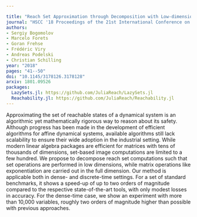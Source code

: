 ```yaml
---

title: "Reach Set Approximation through Decomposition with Low-dimensional Sets and High-dimensional Matrices"
journal: "HSCC '18 Proceedings of the 21st International Conference on Hybrid Systems: Computation and Control"
authors:
- Sergiy Bogomolov
- Marcelo Forets
- Goran Frehse
- Frédéric Viry
- Andreas Podelski
- Christian Schilling
year: "2018"
pages: "41--50"
doi: "10.1145/3178126.3178128"
arxiv: 1801.09526
packages:
  LazySets.jl: https://github.com/JuliaReach/LazySets.jl
  Reachability.jl: https://github.com/JuliaReach/Reachability.jl
---
```


Approximating the set of reachable states of a dynamical system is an algorithmic yet mathematically rigorous way to reason about its safety. Although progress has been made in the development of efficient algorithms for affine dynamical systems, available algorithms still lack scalability to ensure their wide adoption in the industrial setting. While modern linear algebra packages are efficient for matrices with tens of thousands of dimensions, set-based image computations are limited to a few hundred. We propose to decompose reach set computations such that set operations are performed in low dimensions, while matrix operations like exponentiation are carried out in the full dimension. Our method is applicable both in dense- and discrete-time settings. For a set of standard benchmarks, it shows a speed-up of up to two orders of magnitude compared to the respective state-of-the-art tools, with only modest losses in accuracy. For the dense-time case, we show an experiment with more than 10,000 variables, roughly two orders of magnitude higher than possible with previous approaches.

